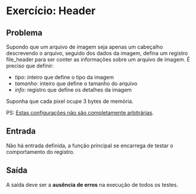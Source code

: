 Exercício: Header
=================


Problema
--------

Supondo que um arquivo de imagem seja apenas um cabeçalho descrevendo o arquivo, seguido dos dados da imagem, defina um registro file_header para ser conter as informações sobre um arquivo de imagem. É preciso que definir:
*    _tipo_: inteiro que define o tipo da imagem
* _tamanho_: inteiro que define o tamanho do arquivo
*    _info_: registro que define os detalhes da imagem

Suponha que cada pixel ocupe 3 bytes de memória.

PS: [Estas configurações não são completamente arbitrárias](https://msdn.microsoft.com/en-us/library/windows/desktop/dd183376%28v=vs.85%29.aspx).


Entrada
-------

Não há entrada definida, a função principal se encarrega de testar o comportamento do registro.


Saída
-----

A saída deve ser a **ausência de erros** na execução de todos os testes.
